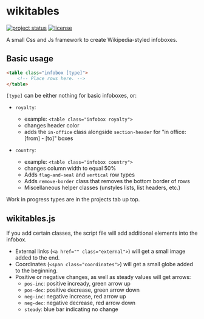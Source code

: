 # wikitables

[![project status](https://img.shields.io/badge/status-in_development-yellow.svg)](#)
[![license](https://img.shields.io/github/license/bodzaital/wikitables.svg)](https://github.com/bodzaital/wikitables/blob/master/LICENSE)

A small Css and Js framework to create Wikipedia-styled infoboxes.

## Basic usage

```html
<table class="infobox [type]">
	<!-- Place rows here. -->
</table>
```

`[type]` can be either nothing for basic infoboxes, or:

- `royalty`:
	- example: `<table class="infobox royalty">`
	- changes header color
	- adds the `in-office` class alongside `section-header` for "in office: [from] - [to]" boxes

- `country`:
	- example: `<table class="infobox country">`
	- changes column width to equal 50%
	- Adds `flag-and-seal` and `vertical` row types
	- Adds `remove-border` class that removes the bottom border of rows
	- Miscellaneous helper classes (unstyles lists, list headers, etc.)

Work in progress types are in the projects tab up top.

## wikitables.js

If you add certain classes, the script file will add additional elements into the infobox.

- External links (`<a href="" class="external">`) will get a small image added to the end.
- Coordinates (`<span class="coordinates">`) will get a small globe added to the beginning.
- Positive or negative changes, as well as steady values will get arrows:
	- `pos-inc`: positive incready, green arrow up
	- `pos-dec`: positive decrease, green arrow down
	- `neg-inc`: negative increase, red arrow up
	- `neg-dec`: negative decrease, red arrow down
	- `steady`: blue bar indicating no change
